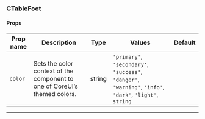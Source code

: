 ### CTableFoot

#### Props

| Prop name          | Description                                                               | Type   | Values                                                                                                    | Default |
| ------------------ | ------------------------------------------------------------------------- | ------ | --------------------------------------------------------------------------------------------------------- | ------- |
| <code>color</code> | Sets the color context of the component to one of CoreUI’s themed colors. | string | `'primary'`, `'secondary'`, `'success'`, `'danger'`, `'warning'`, `'info'`, `'dark'`, `'light'`, `string` |         |

---
